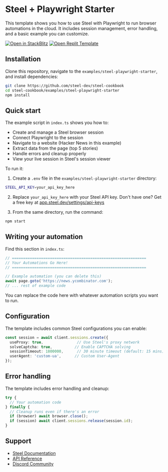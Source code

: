 # Steel + Playwright Starter

This template shows you how to use Steel with Playwright to run browser automations in the cloud. It includes session management, error handling, and a basic example you can customize.

[![Open in StackBlitz](https://developer.stackblitz.com/img/open_in_stackblitz.svg)](https://stackblitz.com/edit/steel-playwright-starter?file=README.md)
[![Open Replit Template](https://replit.com/badge/github/@steel-dev/steel-playwright-starter)](https://replit.com/@steel-dev/steel-playwright-starter?v=1)

## Installation

Clone this repository, navigate to the `examples/steel-playwright-starter`, and install dependencies:

```bash
git clone https://github.com/steel-dev/steel-cookbook
cd steel-cookbook/examples/steel-playwright-starter
npm install
```

## Quick start

The example script in `index.ts` shows you how to:
- Create and manage a Steel browser session
- Connect Playwright to the session
- Navigate to a website (Hacker News in this example)
- Extract data from the page (top 5 stories)
- Handle errors and cleanup properly
- View your live session in Steel's session viewer

To run it:

1. Create a `.env` file in the `examples/steel-playwright-starter` directory:
```bash
STEEL_API_KEY=your_api_key_here
```

2. Replace `your_api_key_here` with your Steel API key. Don't have one? Get a free key at [app.steel.dev/settings/api-keys](https://app.steel.dev/settings/api-keys)

3. From the same directory, run the command:
```bash
npm start
```

## Writing your automation

Find this section in `index.ts`:

```typescript
// ============================================================
// Your Automations Go Here!
// ============================================================

// Example automation (you can delete this)
await page.goto('https://news.ycombinator.com');
// ... rest of example code

```

You can replace the code here with whatever automation scripts you want to run.

## Configuration

The template includes common Steel configurations you can enable:

```typescript
const session = await client.sessions.create({
  useProxy: true,               // Use Steel's proxy network
  solveCaptcha: true,          // Enable CAPTCHA solving
  sessionTimeout: 1800000,      // 30 minute timeout (default: 15 mins)
  userAgent: 'custom-ua',      // Custom User-Agent
});
```

## Error handling

The template includes error handling and cleanup:

```typescript
try {
  // Your automation code
} finally {
  // Cleanup runs even if there's an error
  if (browser) await browser.close();
  if (session) await client.sessions.release(session.id);
}
```

## Support

- [Steel Documentation](https://docs.steel.dev)
- [API Reference](https://docs.steel.dev/api-reference)
- [Discord Community](https://discord.gg/steel-dev)
